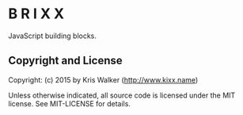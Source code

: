 B R I X X
=========

JavaScript building blocks.

Copyright and License
---------------------
Copyright: (c) 2015 by Kris Walker (http://www.kixx.name)

Unless otherwise indicated, all source code is licensed under the MIT license. See MIT-LICENSE for details.

